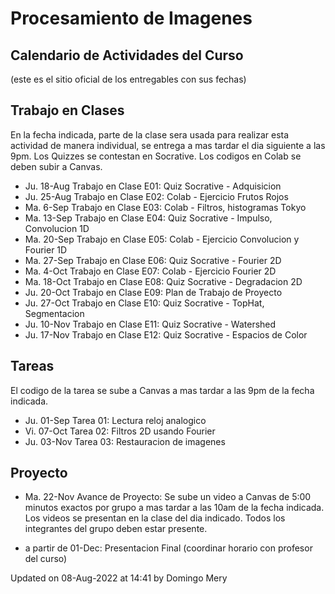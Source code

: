 # Procesamiento de Imagenes

## Calendario de Actividades del Curso
(este es el sitio oficial de los entregables con sus fechas)

## Trabajo en Clases

En la fecha indicada, parte de la clase sera usada para realizar esta actividad de manera individual, se entrega a mas tardar el dia siguiente a las 9pm. Los Quizzes se contestan en Socrative. Los codigos en Colab se deben subir a Canvas. 

* Ju.	18-Aug	Trabajo en Clase E01: Quiz Socrative - Adquisicion		
* Ju.	25-Aug	Trabajo en Clase E02: Colab - Ejercicio Frutos Rojos	
* Ma.	6-Sep	Trabajo en Clase E03: Colab - Filtros, histogramas Tokyo			
* Ma.	13-Sep	Trabajo en Clase E04: Quiz Socrative - Impulso, Convolucion 1D		
* Ma.	20-Sep	Trabajo en Clase E05: Colab - Ejercicio Convolucion y Fourier 1D			
* Ma.	27-Sep	Trabajo en Clase E06: Quiz Socrative - Fourier 2D		
* Ma.	4-Oct	Trabajo en Clase E07: Colab - Ejercicio Fourier 2D
* Ma.	18-Oct	Trabajo en Clase E08: Quiz Socrative - Degradacion 2D		
* Ju.	20-Oct	Trabajo en Clase E09: Plan de Trabajo de Proyecto		
* Ju.	27-Oct	Trabajo en Clase E10: Quiz Socrative - TopHat, Segmentacion		
* Ju.	10-Nov	Trabajo en Clase E11: Quiz Socrative - Watershed		
* Ju.	17-Nov	Trabajo en Clase E12: Quiz Socrative - Espacios de Color		



## Tareas

El codigo de la tarea se sube a Canvas a mas tardar a las 9pm de la fecha indicada. 

* Ju.	01-Sep	Tarea 01: Lectura reloj analogico
* Vi.	07-Oct	Tarea 02: Filtros 2D usando Fourier
* Ju.	03-Nov	Tarea 03: Restauracion de imagenes

## Proyecto


* Ma.	22-Nov	Avance de Proyecto: Se sube un video a Canvas de 5:00 minutos exactos por grupo a mas tardar a las 10am de la fecha indicada. Los videos se presentan en la clase del dia indicado. Todos los integrantes del grupo deben estar presente.


* a partir de 01-Dec: Presentacion Final (coordinar horario con profesor del curso)



Updated on 08-Aug-2022 at 14:41 by Domingo Mery
